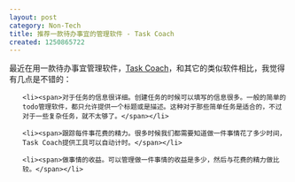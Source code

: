 ```yaml
---
layout: post
category: Non-Tech
title: 推荐一款待办事宜的管理软件 - Task Coach
created: 1250865722
---
```

<p><span>最近在用一款待办事宜管理软件，</span><a href="http://www.taskcoach.org/"><span>Task Coach</span></a><span>，和其它的类似软件相比，我觉得有几点是不错的：</span></p>

<ul>

    <li><span>对于任务的信息很详细。创建任务的时候可以填写的信息很多。一般的简单的todo管理软件，都只允许提供一个标题或是描述。这种对于那些简单任务是适合的，不过对于一些复杂任务，就不太够了。</span></li>

    <li><span>跟踪每件事花费的精力。很多时候我们都需要知道做一件事情花了多少时间，Task Coach提供工具可以自动计时。</span></li>

    <li><span>做事情的收益。可以管理做一件事情的收益是多少，然后与花费的精力做比较。</span></li>

</ul>


